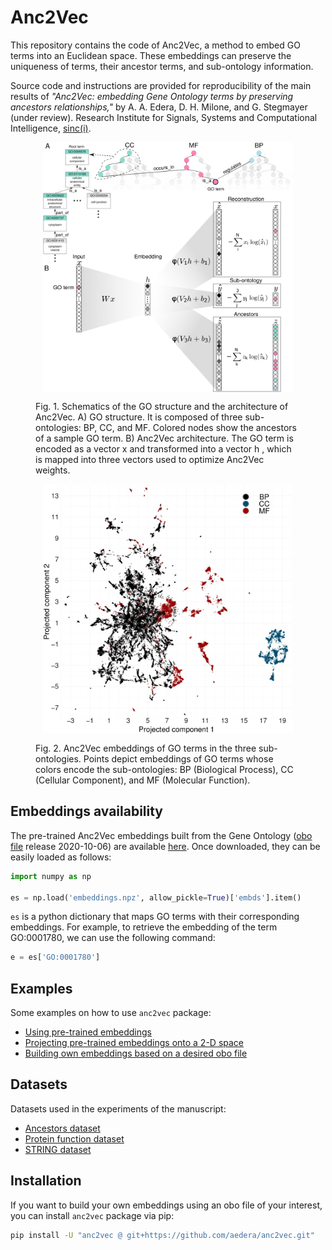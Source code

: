 # Anc2Vec

This repository contains the code of Anc2Vec, a method to embed GO terms into
an Euclidean space. These embeddings can preserve the uniqueness of terms,
their ancestor terms, and sub-ontology information.

Source code and instructions are provided for reproducibility of the main
results of *"Anc2Vec: embedding Gene Ontology terms by preserving ancestors
relationships,"* by A. A. Edera, D. H. Milone, and G. Stegmayer (under
review). Research Institute for Signals, Systems and Computational
Intelligence, [sinc(i)](https://sinc.unl.edu.ar).


<figure>
  <p align="center">
  <img src="img/Fig01.jpg" alt="Anc2Vec" height="400" style="vertical-align:middle"/>
  </p>

  <figcaption> Fig. 1. Schematics of the GO structure and the architecture of
  Anc2Vec. A) GO structure. It is composed of three sub-ontologies: BP, CC,
  and MF. Colored nodes show the ancestors of a sample GO term. B) Anc2Vec
  architecture. The GO term is encoded as a vector x and transformed into a
  vector h , which is mapped into three vectors used to optimize Anc2Vec
  weights.  </figcaption> </figure>

<figure>
  <p align="center">
  <img src="img/Fig02.jpg" alt="Anc2Vec" height="400" style="vertical-align:middle"/>
  </p>

  <figcaption> Fig. 2. Anc2Vec embeddings of GO terms in the three
  sub-ontologies. Points depict embeddings of GO terms whose colors encode the
  sub-ontologies: BP (Biological Process), CC (Cellular Component), and MF
  (Molecular Function).
</figcaption> </figure>

## Embeddings availability

The pre-trained Anc2Vec embeddings built from the Gene Ontology
([obo file](./anc2vec/data/go.obo) release 2020-10-06) are available
[here](./anc2vec/data/embeddings.npz). Once downloaded, they can be easily
loaded as follows:

```python
import numpy as np

es = np.load('embeddings.npz', allow_pickle=True)['embds'].item()

```

`es` is a python dictionary that maps GO terms with their corresponding
embeddings. For example, to retrieve the embedding of the term GO:0001780, we
can use the following command:

```python
e = es['GO:0001780']
```

## Examples

Some examples on how to use `anc2vec` package:

* [Using pre-trained embeddings](https://colab.research.google.com/github/aedera/anc2vec/blob/main/examples/pretrained_anc2vec_embeddings.ipynb)
* [Projecting pre-trained embeddings onto a 2-D space](https://colab.research.google.com/github/aedera/anc2vec/blob/main/examples/project_embeddings.ipynb)
*
  [Building own embeddings based on a desired obo file](https://colab.research.google.com/github/aedera/anc2vec/blob/main/examples/train_anc2vec_embeddings.ipynb)

## Datasets

Datasets used in the experiments of the manuscript:

* [Ancestors dataset](https://drive.google.com/file/d/1fgK50TNg5nrade22SwmqZYOeAxgPHIHY/view?usp=sharing)
* [Protein function dataset](https://drive.google.com/file/d/1eokaKj20tbFTn9jexQXIkONqwHeiBGS-/view?usp=sharing)
* [STRING dataset](https://drive.google.com/file/d/1dBZqQeBuGf35_pGT6qJWSuX1At32t9CI/view?usp=sharing)

## Installation

If you want to build your own embeddings using an obo file of your interest,
you can install `anc2vec` package via pip:

```bash
pip install -U "anc2vec @ git+https://github.com/aedera/anc2vec.git"
```

